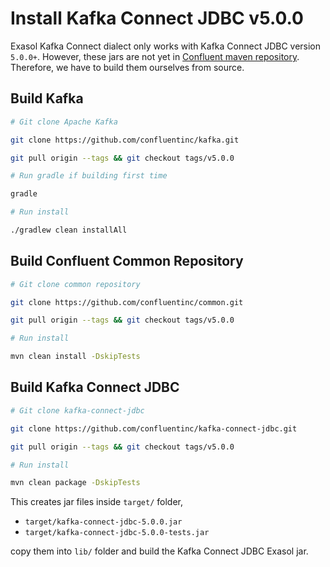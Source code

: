 # Install Kafka Connect JDBC v5.0.0

Exasol Kafka Connect dialect only works with Kafka Connect JDBC version
`5.0.0+`. However, these jars are not yet in [Confluent maven
repository](http://packages.confluent.io/maven/). Therefore, we have to build
them ourselves from source.

## Build Kafka

```bash
# Git clone Apache Kafka

git clone https://github.com/confluentinc/kafka.git

git pull origin --tags && git checkout tags/v5.0.0

# Run gradle if building first time

gradle

# Run install

./gradlew clean installAll
```

## Build Confluent Common Repository

```bash
# Git clone common repository

git clone https://github.com/confluentinc/common.git

git pull origin --tags && git checkout tags/v5.0.0

# Run install

mvn clean install -DskipTests
```

## Build Kafka Connect JDBC

```bash
# Git clone kafka-connect-jdbc

git clone https://github.com/confluentinc/kafka-connect-jdbc.git

git pull origin --tags && git checkout tags/v5.0.0

# Run install

mvn clean package -DskipTests
```

This creates jar files inside `target/` folder,

- `target/kafka-connect-jdbc-5.0.0.jar`
- `target/kafka-connect-jdbc-5.0.0-tests.jar`

copy them into `lib/` folder and build the Kafka Connect JDBC Exasol jar.
